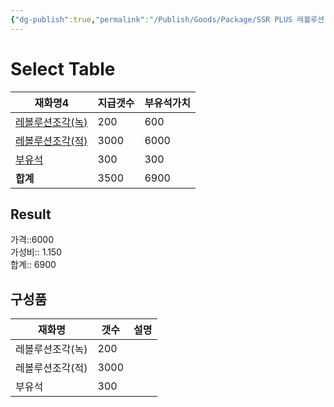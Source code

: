 ```yaml
---
{"dg-publish":true,"permalink":"/Publish/Goods/Package/SSR PLUS 레볼루션 스탭업 2/"}
---
```



# Select Table
<div><table class="dataview table-view-table"><thead class="table-view-thead"><tr class="table-view-tr-header"><th class="table-view-th"><span>재화명</span><span class="dataview small-text">4</span></th><th class="table-view-th"><span>지급갯수</span></th><th class="table-view-th"><span>부유석가치</span></th></tr></thead><tbody class="table-view-tbody"><tr><td><span><a data-tooltip-position="top" aria-label="Publish/Goods/Currencies/레볼루션조각(녹).md" data-href="Publish/Goods/Currencies/레볼루션조각(녹).md" href="Publish/Goods/Currencies/레볼루션조각(녹).md" class="internal-link" target="_blank" rel="noopener">레볼루션조각(녹)</a></span></td><td>200</td><td>600</td></tr><tr><td><span><a data-tooltip-position="top" aria-label="Publish/Goods/Currencies/레볼루션조각(적).md" data-href="Publish/Goods/Currencies/레볼루션조각(적).md" href="Publish/Goods/Currencies/레볼루션조각(적).md" class="internal-link" target="_blank" rel="noopener">레볼루션조각(적)</a></span></td><td>3000</td><td>6000</td></tr><tr><td><span><a data-tooltip-position="top" aria-label="Publish/Goods/Currencies/부유석.md" data-href="Publish/Goods/Currencies/부유석.md" href="Publish/Goods/Currencies/부유석.md" class="internal-link" target="_blank" rel="noopener">부유석</a></span></td><td>300</td><td>300</td></tr><tr><td><span><strong>합계</strong></span></td><td>3500</td><td>6900</td></tr></tbody></table></div><p><span><h2 data-heading="Result" dir="auto">Result</h2></span></p><span><span>가격::6000 <br></span></span><span><span>가성비:: 1.150 <br></span></span><span><span>합계:: 6900</span></span>

## 구성품
| **재화명**   | **갯수** | 설명  |
| --------- | ------ | --- |
| 레볼루션조각(녹) | 200    |     |
| 레볼루션조각(적) | 3000   |     |
| 부유석       | 300    |     |



